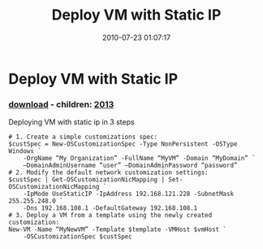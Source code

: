 ﻿---
pid:            2012
poster:         Nedko Nedev
title:          Deploy VM with Static IP
date:           2010-07-23 01:07:17
format:         posh
parent:         0
parent:         0
children:       2013
---

# Deploy VM with Static IP

### [download](2012.ps1) - children: [2013](2013.md)

Deploying VM with static ip in 3 steps

```posh
# 1. Create a simple customizations spec:
$custSpec = New-OSCustomizationSpec -Type NonPersistent -OSType Windows `
    -OrgName “My Organization” -FullName “MyVM” -Domain “MyDomain” `
    –DomainAdminUsername “user” –DomainAdminPassword “password”
# 2. Modify the default network customization settings:
$custSpec | Get-OSCustomizationNicMapping | Set-OSCustomizationNicMapping `
    -IpMode UseStaticIP -IpAddress 192.168.121.228 -SubnetMask 255.255.248.0 `
    -Dns 192.168.108.1 -DefaultGateway 192.168.108.1
# 3. Deploy a VM from a template using the newly created customization:
New-VM -Name “MyNewVM” -Template $template -VMHost $vmHost `
    -OSCustomizationSpec $custSpec
```
